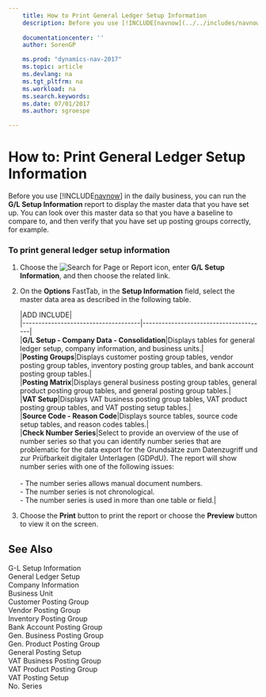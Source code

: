 ```yaml
---
    title: How to Print General Ledger Setup Information 
    description: Before you use [!INCLUDE[navnow](../../includes/navnow_md.md)] in the daily business, you can run the **G/L Setup Information** report to display the master data that you have set up. You can look over this master data so that you have a baseline to compare to, and then verify that you have set up posting groups correctly, for example.
    
    documentationcenter: ''
    author: SorenGP

    ms.prod: "dynamics-nav-2017"
    ms.topic: article
    ms.devlang: na
    ms.tgt_pltfrm: na
    ms.workload: na
    ms.search.keywords:
    ms.date: 07/01/2017
    ms.author: sgroespe

---
```

# How to: Print General Ledger Setup Information
Before you use [!INCLUDE[navnow](../../includes/navnow_md.md)] in the daily business, you can run the **G/L Setup Information** report to display the master data that you have set up. You can look over this master data so that you have a baseline to compare to, and then verify that you have set up posting groups correctly, for example.  
  
### To print general ledger setup information  
  
1.  Choose the ![Search for Page or Report](media/ui-search/search_small.png "Search for Page or Report icon") icon, enter **G/L Setup Information**, and then choose the related link.  
  
2.  On the **Options** FastTab, in the **Setup Information** field, select the master data area as described in the following table.  
  
    |ADD INCLUDE<!--[!INCLUDE[bp_optionsheading](../../includes/bp_tabledescription_md.md)]-->|  
    |-------------------------------------|---------------------------------------|  
    |**G/L Setup - Company Data - Consolidation**|Displays tables for general ledger setup, company information, and business units.|  
    |**Posting Groups**|Displays customer posting group tables, vendor posting group tables, inventory posting group tables, and bank account posting group tables.|  
    |**Posting Matrix**|Displays general business posting group tables, general product posting group tables, and general posting group tables.|  
    |**VAT Setup**|Displays VAT business posting group tables, VAT product posting group tables, and VAT posting setup tables.|  
    |**Source Code - Reason Code**|Displays source tables, source code setup tables, and reason codes tables.|  
    |**Check Number Series**|Select to provide an overview of the use of number series so that you can identify number series that are problematic for the data export for the Grundsätze zum Datenzugriff und zur Prüfbarkeit digitaler Unterlagen (GDPdU). The report will show number series with one of the following issues:<br /><br /> -   The number series allows manual document numbers.<br />-   The number series is not chronological.<br />-   The number series is used in more than one table or field.|  
  
3.  Choose the **Print** button to print the report or choose the **Preview** button to view it on the screen.  
  
## See Also  
 G-L Setup Information   
 General Ledger Setup   
 Company Information   
 Business Unit   
 Customer Posting Group   
 Vendor Posting Group   
 Inventory Posting Group   
 Bank Account Posting Group   
 Gen. Business Posting Group   
 Gen. Product Posting Group   
 General Posting Setup   
 VAT Business Posting Group   
 VAT Product Posting Group   
 VAT Posting Setup   
 No. Series